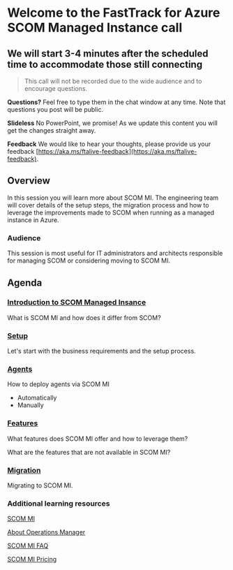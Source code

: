 # Welcome to the FastTrack for Azure SCOM Managed Instance call

## We will start 3-4 minutes after the scheduled time to accommodate those still connecting

> This call will not be recorded due to the wide audience and to encourage questions.

**Questions?** Feel free to type them in the chat window at any time. Note that questions you post will be public.

**Slideless** No PowerPoint, we promise! As we update this content you will get the changes straight away.

**Feedback** We would like to hear your thoughts, please provide us your feedback [https://aka.ms/ftalive-feedback](https://aka.ms/ftalive-feedback).

## Overview

In this session you will learn more about SCOM MI. The engineering team will cover details of the setup steps, the migration process and how to leverage the improvements made to SCOM when running as a managed instance in Azure.

### Audience

This session is most useful for IT administrators and architects responsible for managing SCOM or considering moving to SCOM MI.

## Agenda

### [Introduction to SCOM Managed Insance](intro.md)

What is SCOM MI and how does it differ from SCOM?

### [Setup](setup.md)

Let's start with the business requirements and the setup process.

### [Agents](agents.md)

How to deploy agents via SCOM MI

- Automatically
- Manually

### [Features](newfeatures.md)

What features does SCOM MI offer and how to leverage them?

What are the features that are not available in SCOM MI?

### [Migration](migration.md)

Migrating to SCOM MI.

### Additional learning resources

[SCOM MI](https://learn.microsoft.com/en-us/azure/azure-monitor/vm/scom-managed-instance-overview)

[About Operations Manager](https://learn.microsoft.com/en-us/system-center/scom/welcome?view=sc-om-2022)

[SCOM MI FAQ](https://learn.microsoft.com/en-us/system-center/scom/faq?view=sc-om-2022)

[SCOM MI Pricing](https://azure.microsoft.com/en-us/pricing/details/monitor/)
